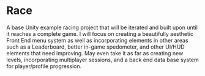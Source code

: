 # Race
A base Unity example racing project that will be iterated and built upon until it reaches a complete game. I will focus on creating a beautifully aesthetic Front End menu system as well as incorporating elements in other areas such as a Leaderboard, better in-game spedometer, and other UI/HUD elements that need improving. May even take it as far as creating new levels, incorporating multiplayer sessions, and a back end data base system for player/profile progression.
